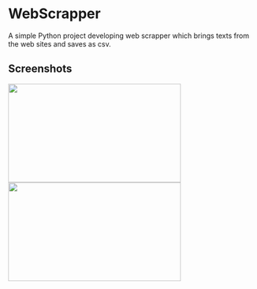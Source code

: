 # WebScrapper
A simple Python project developing web scrapper which brings texts from the web sites and saves as csv.

## Screenshots

<div>
<img width="350" height="200" src="https://user-images.githubusercontent.com/61813428/94980875-9e916b00-0568-11eb-9ab0-02550646e182.png">
<img width="350" height="200" src="https://user-images.githubusercontent.com/61813428/94981049-04322700-056a-11eb-8922-8751b1d94bf3.png">
</div>
